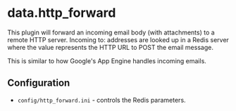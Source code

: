 data.http_forward
========

This plugin will forward an incoming email body (with attachments) to a remote
HTTP server. Incoming to: addresses are looked up in a Redis server where the
value represents the HTTP URL to POST the email message.

This is similar to how Google's App Engine handles incoming emails.

Configuration
-------------

* `config/http_forward.ini` - controls the Redis parameters.
